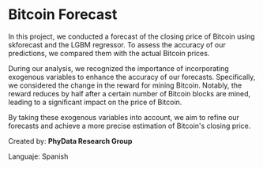 # Bitcoin Forecast 

In this project, we conducted a forecast of the closing price of Bitcoin using skforecast and the LGBM regressor. To assess the accuracy of our predictions, we compared them with the actual Bitcoin prices.

During our analysis, we recognized the importance of incorporating exogenous variables to enhance the accuracy of our forecasts. Specifically, we considered the change in the reward for mining Bitcoin. Notably, the reward reduces by half after a certain number of Bitcoin blocks are mined, leading to a significant impact on the price of Bitcoin.

By taking these exogenous variables into account, we aim to refine our forecasts and achieve a more precise estimation of Bitcoin's closing price.        

Created by: **PhyData Research Group**

Languaje: Spanish
